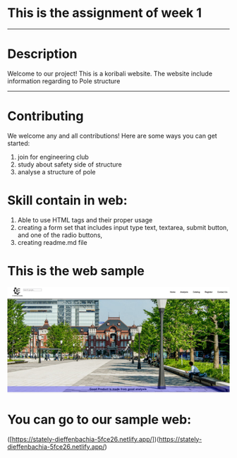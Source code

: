 # This is the assignment of week 1
***
# Description
Welcome to our project! This is a koribali website. The website include information regarding to Pole structure
***

# Contributing
We welcome any and all contributions! Here are some ways you can get started:
1. join for engineering club
2. study about safety side of structure
3. analyse a structure of pole

# Skill contain in web:
1. Able to use HTML tags and their proper usage
2. creating a form set that includes input type text, textarea, submit button, and one of the radio buttons, 
3. creating readme.md file

# This is the web sample
![Web display](./_Assets/web.JPG)

# You can go to our sample web:
([https://stately-dieffenbachia-5fce26.netlify.app/])(https://stately-dieffenbachia-5fce26.netlify.app/)